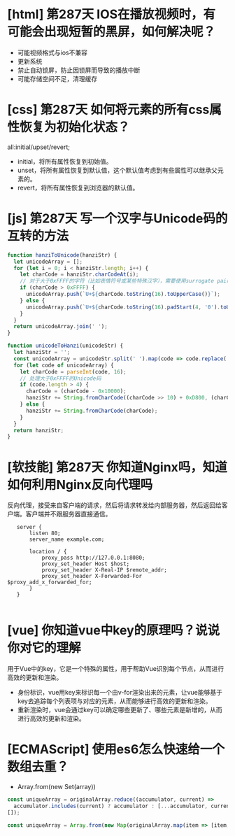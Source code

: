 # [html] 第287天 IOS在播放视频时，有可能会出现短暂的黑屏，如何解决呢？

- 可能视频格式与ios不兼容
- 更新系统
- 禁止自动锁屏，防止因锁屏而导致的播放中断
- 可能存储空间不足，清理缓存

# [css] 第287天 如何将元素的所有css属性恢复为初始化状态？

all:initial/upset/revert;
- initial，将所有属性恢复到初始值。
- unset，将所有属性恢复到默认值，这个默认值考虑到有些属性可以继承父元素的。
- revert，将所有属性恢复到浏览器的默认值。

# [js] 第287天 写一个汉字与Unicode码的互转的方法

```javascript
function hanziToUnicode(hanziStr) {
  let unicodeArray = [];
  for (let i = 0; i < hanziStr.length; i++) {
    let charCode = hanziStr.charCodeAt(i);
    // 对于大于0xFFFF的字符（比如表情符号或某些特殊汉字），需要使用surrogate pairs
    if (charCode > 0xFFFF) {
      unicodeArray.push(`U+${charCode.toString(16).toUpperCase()}`);
    } else {
      unicodeArray.push(`U+${charCode.toString(16).padStart(4, '0').toUpperCase()}`);
    }
  }
  return unicodeArray.join(' ');
}

function unicodeToHanzi(unicodeStr) {
  let hanziStr = '';
  const unicodeArray = unicodeStr.split(' ').map(code => code.replace('U+', ''));
  for (let code of unicodeArray) {
    let charCode = parseInt(code, 16);
    // 处理大于0xFFFF的Unicode码
    if (code.length > 4) {
      charCode = (charCode - 0x10000);
      hanziStr += String.fromCharCode((charCode >> 10) + 0xD800, (charCode & 0x3FF) + 0xDC00);
    } else {
      hanziStr += String.fromCharCode(charCode);
    }
  }
  return hanziStr;
}

```

# [软技能] 第287天 你知道Nginx吗，知道如何利用Nginx反向代理吗

反向代理，接受来自客户端的请求，然后将请求转发给内部服务器，然后返回给客户端。客户端并不跟服务器直接通信。
```nginx
   server {
       listen 80;
       server_name example.com;

       location / {
           proxy_pass http://127.0.0.1:8080;
           proxy_set_header Host $host;
           proxy_set_header X-Real-IP $remote_addr;
           proxy_set_header X-Forwarded-For $proxy_add_x_forwarded_for;
       }
   }
   
```

# [vue] 你知道vue中key的原理吗？说说你对它的理解

用于Vue中的key，它是一个特殊的属性，用于帮助Vue识别每个节点，从而进行高效的更新和渲染。
- 身份标识，vue用key来标识每一个由v-for渲染出来的元素，让vue能够基于key去追踪每个列表项与对应的元素，从而能够进行高效的更新和渲染。
- 重新渲染时，vue会通过key可以确定哪些更新了、哪些元素是新增的，从而进行高效的更新和渲染。

# [ECMAScript] 使用es6怎么快速给一个数组去重？

- Array.from(new Set(array))
```javascript
const uniqueArray = originalArray.reduce((accumulator, current) => 
  accumulator.includes(current) ? accumulator : [...accumulator, current], 
[]);

```
```javascript
const uniqueArray = Array.from(new Map(originalArray.map(item => [item, item])).values());

```
